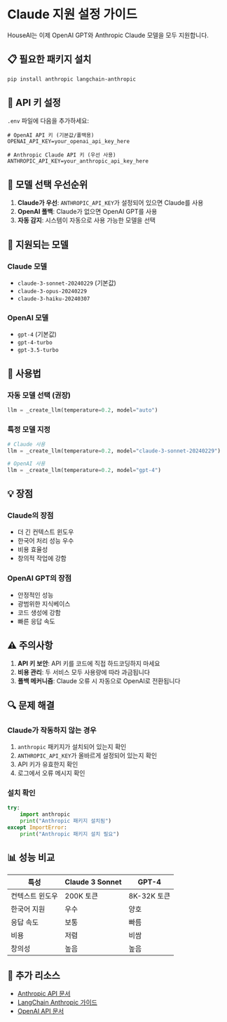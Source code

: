 # Claude 지원 설정 가이드

HouseAI는 이제 OpenAI GPT와 Anthropic Claude 모델을 모두 지원합니다.

## 📋 필요한 패키지 설치

```bash
pip install anthropic langchain-anthropic
```

## 🔑 API 키 설정

`.env` 파일에 다음을 추가하세요:

```env
# OpenAI API 키 (기본값/폴백용)
OPENAI_API_KEY=your_openai_api_key_here

# Anthropic Claude API 키 (우선 사용)
ANTHROPIC_API_KEY=your_anthropic_api_key_here
```

## 🤖 모델 선택 우선순위

1. **Claude가 우선**: `ANTHROPIC_API_KEY`가 설정되어 있으면 Claude를 사용
2. **OpenAI 폴백**: Claude가 없으면 OpenAI GPT를 사용
3. **자동 감지**: 시스템이 자동으로 사용 가능한 모델을 선택

## 🔧 지원되는 모델

### Claude 모델
- `claude-3-sonnet-20240229` (기본값)
- `claude-3-opus-20240229`
- `claude-3-haiku-20240307`

### OpenAI 모델
- `gpt-4` (기본값)
- `gpt-4-turbo`
- `gpt-3.5-turbo`

## 🚀 사용법

### 자동 모델 선택 (권장)
```python
llm = _create_llm(temperature=0.2, model="auto")
```

### 특정 모델 지정
```python
# Claude 사용
llm = _create_llm(temperature=0.2, model="claude-3-sonnet-20240229")

# OpenAI 사용
llm = _create_llm(temperature=0.2, model="gpt-4")
```

## 💡 장점

### Claude의 장점
- 더 긴 컨텍스트 윈도우
- 한국어 처리 성능 우수
- 비용 효율성
- 창의적 작업에 강함

### OpenAI GPT의 장점
- 안정적인 성능
- 광범위한 지식베이스
- 코드 생성에 강함
- 빠른 응답 속도

## ⚠️ 주의사항

1. **API 키 보안**: API 키를 코드에 직접 하드코딩하지 마세요
2. **비용 관리**: 두 서비스 모두 사용량에 따라 과금됩니다
3. **폴백 메커니즘**: Claude 오류 시 자동으로 OpenAI로 전환됩니다

## 🔍 문제 해결

### Claude가 작동하지 않는 경우
1. `anthropic` 패키지가 설치되어 있는지 확인
2. `ANTHROPIC_API_KEY`가 올바르게 설정되어 있는지 확인
3. API 키가 유효한지 확인
4. 로그에서 오류 메시지 확인

### 설치 확인
```python
try:
    import anthropic
    print("Anthropic 패키지 설치됨")
except ImportError:
    print("Anthropic 패키지 설치 필요")
```

## 📊 성능 비교

| 특성 | Claude 3 Sonnet | GPT-4 |
|------|----------------|-------|
| 컨텍스트 윈도우 | 200K 토큰 | 8K-32K 토큰 |
| 한국어 지원 | 우수 | 양호 |
| 응답 속도 | 보통 | 빠름 |
| 비용 | 저렴 | 비쌈 |
| 창의성 | 높음 | 높음 |

## 🔗 추가 리소스

- [Anthropic API 문서](https://docs.anthropic.com/)
- [LangChain Anthropic 가이드](https://python.langchain.com/docs/integrations/chat/anthropic)
- [OpenAI API 문서](https://platform.openai.com/docs)
